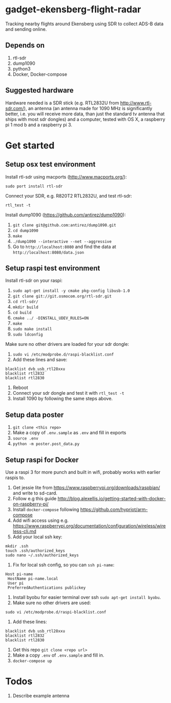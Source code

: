 # gadget-ekensberg-flight-radar
Tracking nearby flights around Ekensberg using SDR to collect ADS-B data and sending online. 

## Depends on 
1. rtl-sdr
1. dump1090
1. python3
1. Docker, Docker-compose

## Suggested hardware
Hardware needed is a SDR stick (e.g. RTL2832U from http://www.rtl-sdr.com/), an antenna (an antenna made for 1090 MHz is significantly better, i.e. you will receive more data, than just the standard tv antenna that ships with most sdr dongles) and a computer, tested with OS X, a raspberry pi 1 mod b and a raspberry pi 3.

# Get started

## Setup osx test environment
Install rtl-sdr using macports (http://www.macports.org/):

`sudo port install rtl-sdr`

Connect your SDR, e.g. R820T2 RTL2832U, and test rtl-sdr:

`rtl_test -t`

Install dump1090 (https://github.com/antirez/dump1090):

1. `git clone git@github.com:antirez/dump1090.git`
1. `cd dump1090`
1. `make`
1. `./dump1090 --interactive --net --aggressive`
1. Go to `http://localhost:8080` and find the data at `http://localhost:8080/data.json`

## Setup raspi test environment
Install rtl-sdr on your raspi:

1. `sudo apt-get install -y cmake pkg-config libusb-1.0`
1. `git clone git://git.osmocom.org/rtl-sdr.git`
1. `cd rtl-sdr/`
1. `mkdir build`
1. `cd build`
1. `cmake ../ -DINSTALL_UDEV_RULES=ON`
1. `make`
1. `sudo make install`
1. `sudo ldconfig`

Make sure no other drivers are loaded for your sdr dongle:

1. `sudo vi /etc/modprobe.d/raspi-blacklist.conf`
1. Add these lines and save:
```
blacklist dvb_usb_rtl28xxu
blacklist rtl2832
blacklist rtl2830
```
1. Reboot 
1. Connect your sdr dongle and test it with `rtl_test -t`
1. Install 1090 by following the same steps above.

## Setup data poster
1. `git clone <this repo>`
1. Make a copy of `.env.sample` as `.env` and fill in exports
1. `source .env`
1. `python -m poster.post_data.py`

## Setup raspi for Docker
Use a raspi 3 for more punch and built in wifi, probably works with earlier raspis to.

1. Get jessie lite from https://www.raspberrypi.org/downloads/raspbian/ and write to sd-card.
1. Follow e.g this guide http://blog.alexellis.io/getting-started-with-docker-on-raspberry-pi/
1. Install `docker-compose` following https://github.com/hypriot/arm-compose
1. Add wifi access using e.g. https://www.raspberrypi.org/documentation/configuration/wireless/wireless-cli.md
1. Add your local ssh key:
  
  ```
  mkdir .ssh
  touch .ssh/authorized_keys
  sudo nano ~/.ssh/authorized_keys
  ```

1. Fix for local ssh config, so you can `ssh pi-name`:

  ```
  Host pi-name
   HostName pi-name.local
   User pi
   PreferredAuthentications publickey
  ```
    
1. Install byobu for easier terminal over ssh `sudo apt-get install byobu`.
1. Make sure no other drivers are used:
  
  ```
  sudo vi /etc/modprobe.d/raspi-blacklist.conf
  ```
  
1. Add these lines:
  
  ```
  blacklist dvb_usb_rtl28xxu
  blacklist rtl2832
  blacklist rtl2830
  ```
  
1. Get this repo `git clone <repo url>`
1. Make a copy `.env` of `.env.sample` and fill in. 
1. `docker-compose up`

# Todos
1. Describe example antenna

